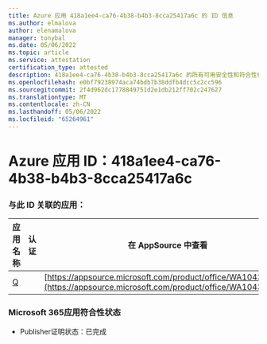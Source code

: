 ```yaml
---
title: Azure 应用 418a1ee4-ca76-4b38-b4b3-8cca25417a6c 的 ID 信息
ms.author: elmalova
author: elenamalova
manager: tonybal
ms.date: 05/06/2022
ms.topic: article
ms.service: attestation
certification_type: attested
description: 418a1ee4-ca76-4b38-b4b3-8cca25417a6c 的所有可用安全性和符合性信息。
ms.openlocfilehash: e0bf79238974aca74bdb7b38ddfb4dcc5c2cc596
ms.sourcegitcommit: 2f4d962dc1778849751d2e1db212ff702c247627
ms.translationtype: MT
ms.contentlocale: zh-CN
ms.lasthandoff: 05/06/2022
ms.locfileid: "65264961"
---
```

# <a name="azure-app-id-418a1ee4-ca76-4b38-b4b3-8cca25417a6c"></a>Azure 应用 ID：418a1ee4-ca76-4b38-b4b3-8cca25417a6c


### <a name="apps-associated-with-this-id"></a>与此 ID 关联的应用：
| **应用名称** | **认证** | **在 AppSource 中查看** |
|--------------|---------------|-----------------------|
| [Q](../forward/WA104381433.md) |  | [https://appsource.microsoft.com/product/office/WA104381433](https://appsource.microsoft.com/product/office/WA104381433) |

### <a name="microsoft-365-app-compliance-status"></a>Microsoft 365应用符合性状态
- Publisher证明状态：已完成
